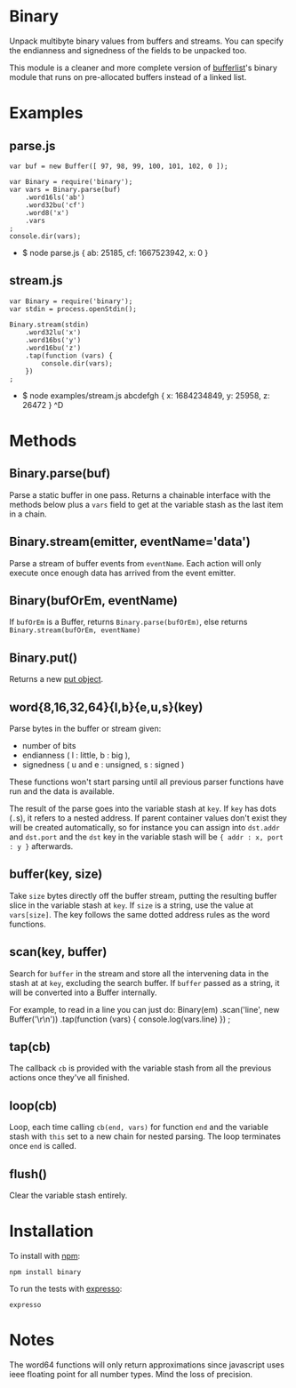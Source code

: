 Binary
======

Unpack multibyte binary values from buffers and streams.
You can specify the endianness and signedness of the fields to be unpacked too.

This module is a cleaner and more complete version of
[bufferlist](https://github.com/substack/node-bufferlist)'s binary module that
runs on pre-allocated buffers instead of a linked list.

Examples
========

parse.js
--------
    var buf = new Buffer([ 97, 98, 99, 100, 101, 102, 0 ]);
    
    var Binary = require('binary');
    var vars = Binary.parse(buf)
        .word16ls('ab')
        .word32bu('cf')
        .word8('x')
        .vars
    ;
    console.dir(vars);
-
    $ node parse.js
    { ab: 25185, cf: 1667523942, x: 0 }

stream.js
---------

    var Binary = require('binary');
    var stdin = process.openStdin();
    
    Binary.stream(stdin)
        .word32lu('x')
        .word16bs('y')
        .word16bu('z')
        .tap(function (vars) {
            console.dir(vars);
        })
    ;
-
    $ node examples/stream.js
    abcdefgh
    { x: 1684234849, y: 25958, z: 26472 }
    ^D

Methods
=======

Binary.parse(buf)
-----------------

Parse a static buffer in one pass. Returns a chainable interface with the
methods below plus a `vars` field to get at the variable stash as the last item
in a chain.

Binary.stream(emitter, eventName='data')
----------------------------------------

Parse a stream of buffer events from `eventName`. Each action will only execute
once enough data has arrived from the event emitter.

Binary(bufOrEm, eventName)
--------------------------

If `bufOrEm` is a Buffer, returns `Binary.parse(bufOrEm)`, else returns
`Binary.stream(bufOrEm, eventName)`

Binary.put()
------------

Returns a new [put object](http://github.com/substack/node-put).

word{8,16,32,64}{l,b}{e,u,s}(key)
----------------------------------

Parse bytes in the buffer or stream given:

* number of bits
* endianness ( l : little, b : big ),
* signedness ( u and e : unsigned, s : signed )

These functions won't start parsing until all previous parser functions have run
and the data is available.

The result of the parse goes into the variable stash at `key`.
If `key` has dots (`.`s), it refers to a nested address. If parent container
values don't exist they will be created automatically, so for instance you can
assign into `dst.addr` and `dst.port` and the `dst` key in the variable stash
will be `{ addr : x, port : y }` afterwards.

buffer(key, size)
-----------------

Take `size` bytes directly off the buffer stream, putting the resulting buffer
slice in the variable stash at `key`. If `size` is a string, use the value at
`vars[size]`. The key follows the same dotted address rules as the word
functions.

scan(key, buffer)
-----------------

Search for `buffer` in the stream and store all the intervening data in the
stash at at `key`, excluding the search buffer. If `buffer` passed as a string,
it will be converted into a Buffer internally.

For example, to read in a line you can just do:
    Binary(em)
        .scan('line', new Buffer('\r\n'))
        .tap(function (vars) {
            console.log(vars.line)
        })
    ;

tap(cb)
-------

The callback `cb` is provided with the variable stash from all the previous
actions once they've all finished.

loop(cb)
--------

Loop, each time calling `cb(end, vars)` for function `end` and the variable
stash with `this` set to a new chain for nested parsing. The loop terminates
once `end` is called.

flush()
-------

Clear the variable stash entirely.

Installation
============

To install with [npm](http://github.com/isaacs/npm):
 
    npm install binary

To run the tests with [expresso](http://github.com/visionmedia/expresso):

    expresso

Notes
=====

The word64 functions will only return approximations since javascript uses ieee
floating point for all number types. Mind the loss of precision.
